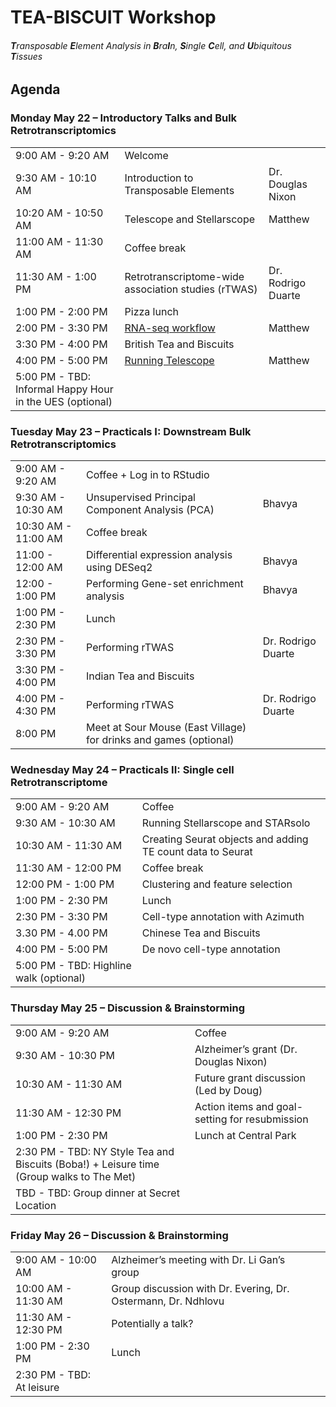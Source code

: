 # TEA-BISCUIT Workshop
###### **T**ransposable **E**lement Analysis in **B**ra**I**n, **S**ingle **C**ell, and **U**biquitous **T**issues

## Agenda

### Monday May 22 – Introductory Talks and Bulk Retrotranscriptomics

| | | |
| --- | --- | --- |
| 9:00 AM - 9:20 AM  |   Welcome |  |
| 9:30 AM - 10:10 AM  |   Introduction to Transposable Elements | Dr. Douglas Nixon |
| 10:20 AM - 10:50 AM  |   Telescope and Stellarscope | Matthew |
| 11:00 AM - 11:30 AM  |   Coffee break |  |
| 11:30 AM - 1:00 PM  |   Retrotranscriptome-wide association studies (rTWAS) | Dr. Rodrigo Duarte |
| 1:00 PM - 2:00 PM  |   Pizza lunch |  |
| 2:00 PM - 3:30 PM  |   [RNA-seq workflow](./01-rnaseq_workflow/README.md) | Matthew |
| 3:30 PM - 4:00 PM  |   British Tea and Biscuits |  |
| 4:00 PM - 5:00 PM  |   [Running Telescope](./02-telescope/README.md) | Matthew |
| 5:00 PM - TBD: Informal Happy Hour in the UES (optional) |  |

### Tuesday May 23 – Practicals I: Downstream Bulk Retrotranscriptomics

| | | |
| --- | --- | --- |
| 9:00 AM - 9:20 AM  |   Coffee + Log in to RStudio |  |
| 9:30 AM - 10:30 AM  |   Unsupervised Principal Component Analysis (PCA)  | Bhavya |
| 10:30 AM - 11:00 AM  |   Coffee break  |  |
| 11:00 - 12:00 AM  |   Differential expression analysis using DESeq2 | Bhavya |
| 12:00 - 1:00 PM  |   Performing Gene-set enrichment analysis | Bhavya |
| 1:00 PM - 2:30 PM  |   Lunch |  |
| 2:30 PM - 3:30 PM  |   Performing rTWAS |  Dr. Rodrigo Duarte |
| 3:30 PM - 4:00 PM  |   Indian Tea and Biscuits |  |
| 4:00 PM - 4:30 PM  |   Performing rTWAS |  Dr. Rodrigo Duarte |
| 8:00 PM  |   Meet at Sour Mouse (East Village) for drinks and games (optional) |  |

### Wednesday May 24 – Practicals II: Single cell Retrotranscriptome

| | | |
| --- | --- | --- |
| 9:00 AM - 9:20 AM  |   Coffee |  |
| 9:30 AM - 10:30 AM  |   Running Stellarscope and STARsolo |  |
| 10:30 AM - 11:30 AM  |   Creating Seurat objects and adding TE count data to Seurat |  |
| 11:30 AM - 12:00 PM  |   Coffee break |  |
| 12:00 PM - 1:00 PM  |   Clustering and feature selection |  |
| 1:00 PM - 2:30 PM  |   Lunch |  |
| 2:30 PM - 3:30 PM  |   Cell-type annotation with Azimuth |  |
| 3.30 PM - 4.00 PM  |   Chinese Tea and Biscuits  |  |
| 4:00 PM - 5:00 PM  |   De novo cell-type annotation |  |
| 5:00 PM - TBD: Highline walk (optional)  |  |

### Thursday May 25 – Discussion & Brainstorming

| | | |
| --- | --- | --- |
| 9:00 AM - 9:20 AM  |   Coffee |  |
| 9:30 AM - 10:30 PM  |   Alzheimer’s grant (Dr. Douglas Nixon) |  |
| 10:30 AM - 11:30 AM  |   Future grant discussion (Led by Doug) |  |
| 11:30 AM - 12:30 PM  |   Action items and goal-setting for resubmission |  |
| 1:00 PM - 2:30 PM  |   Lunch at Central Park  |  |
| 2:30 PM -  TBD: NY Style Tea and Biscuits (Boba!) + Leisure time (Group walks to The Met) |  |
| TBD - TBD: Group dinner at Secret Location |  |


### Friday May 26 – Discussion & Brainstorming

| | | |
| --- | --- | --- |
| 9:00 AM - 10:00 AM  |   Alzheimer’s meeting with Dr. Li Gan’s group |  |
| 10:00 AM - 11:30 AM  |   Group discussion with Dr. Evering, Dr. Ostermann, Dr. Ndhlovu |  |
| 11:30 AM - 12:30 PM  |   Potentially a talk?  |  |
| 1:00 PM - 2:30 PM  |   Lunch |  |
| 2:30 PM - TBD: At leisure  |  |
